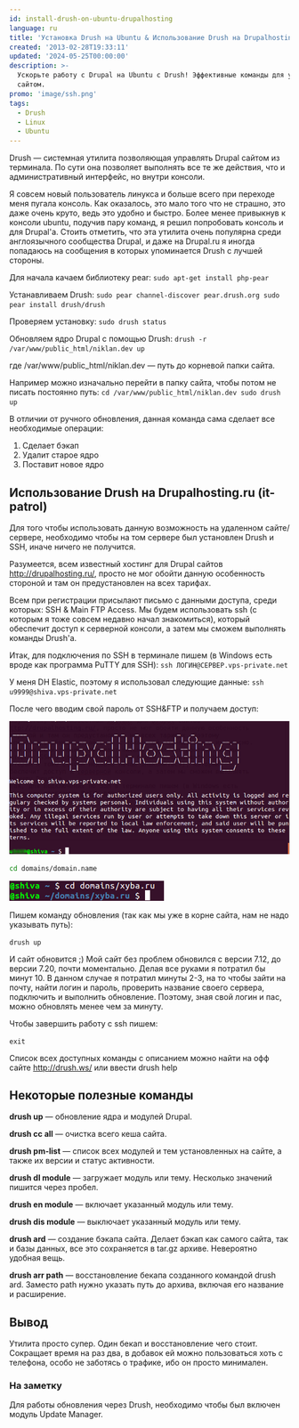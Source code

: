 ```yaml
---
id: install-drush-on-ubuntu-drupalhosting
language: ru
title: 'Установка Drush на Ubuntu & Использование Drush на Drupalhosting'
created: '2013-02-28T19:33:11'
updated: '2024-05-25T00:00:00'
description: >-
  Ускорьте работу с Drupal на Ubuntu с Drush! Эффективные команды для управления
  сайтом.
promo: 'image/ssh.png'
tags:
  - Drush
  - Linux
  - Ubuntu
---
```


Drush — системная утилита позволяющая управлять Drupal сайтом из терминала. По
сути она позволяет выполнять все те же действия, что и административный
интерфейс, но внутри консоли.

Я совсем новый пользователь линукса и больше всего при переходе меня пугала
консоль. Как оказалось, это мало того что не страшно, это даже очень круто, ведь
это удобно и быстро. Более менее привыкнув к консоли ubuntu, подучив пару
команд, я решил попробовать консоль и для Drupal'a. Стоить отметить, что эта
утилита очень популярна среди англоязычного сообщества Drupal, и даже на
Drupal.ru я иногда попадаюсь на сообщения в которых упоминается Drush с лучшей
стороны.

Для начала качаем библиотеку pear: `sudo apt-get install php-pear`

Устанавливаем
Drush: `sudo pear channel-discover pear.drush.org sudo pear install drush/drush`

Проверяем установку: `sudo drush status`

Обновляем ядро Drupal с помощью
Drush: `drush -r /var/www/public_html/niklan.dev up`

где /var/www/public_html/niklan.dev — путь до корневой папки сайта.

Например можно изначально перейти в папку сайта, чтобы потом не писать постоянно
путь: `cd /var/www/public_html/niklan.dev sudo drush up`

В отличии от ручного обновления, данная команда сама сделает все необходимые
операции:

1. Сделает бэкап
2. Удалит старое ядро
3. Поставит новое ядро

## Использование Drush на Drupalhosting.ru (it-patrol)

Для того чтобы использовать данную возможность на удаленном сайте/сервере,
необходимо чтобы на том сервере был установлен Drush и SSH, иначе ничего не
получится.

Разумеется, всем известный хостинг для Drupal сайтов <http://drupalhosting.ru/>,
просто не мог обойти данную особенность стороной и там он предустановлен на всех
тарифах.

Всем при регистрации присылают письмо с данными доступа, среди которых: SSH &
Main FTP Access. Мы будем использовать ssh (с которым я тоже совсем недавно
начал знакомиться), который обеспечит доступ к серверной консоли, а затем мы
сможем выполнять команды Drush'a.

Итак, для подключения по SSH в терминале пишем (в Windows есть вроде как
программа PuTTY для SSH): `ssh ЛОГИН@СЕРВЕР.vps-private.net`

У меня DH Elastic, поэтому я использовал следующие
данные: `ssh u9999@shiva.vps-private.net`

После чего вводим свой пароль от SSH&FTP и получаем доступ:

![Drupalhosting SSH & DRUSH](image/DHSSH.png)

```bash {"header":"Далее переходим в корневую директорию сайта"}
cd domains/domain.name
```

![Переход в корневой каталог](image/1.png)

Пишем команду обновления (так как мы уже в корне сайта, нам не надо указывать
путь):

`drush up`

И сайт обновится ;) Мой сайт без проблем обновился с версии 7.12, до версии
7.20, почти моментально. Делая все руками я потратил бы минут 10. В данном
случае я потратил минуты 2-3, на то чтобы зайти на почту, найти логин и пароль,
проверить название своего сервера, подключить и выполнить обновление. Поэтому,
зная свой логин и пас, можно обновлять менее чем за минуту.

Чтобы завершить работу с ssh пишем:

`exit`

Список всех доступных команды с описанием можно найти на офф
сайте <http://drush.ws/> или ввести drush help

## Некоторые полезные команды
**drush up** — обновление ядра и модулей Drupal.

**drush cc all** — очистка всего кеша сайта.

**drush pm-list** — список всех модулей и тем установленных на сайте, а также их
версии и статус активности.

**drush dl module** — загружает модуль или тему. Несколько значений пишится
через пробел.

**drush en module** — включает указанный модуль или тему.

**drush dis module** — выключает указанный модуль или тему.

**drush ard** — создание бэкапа сайта. Делает бэкап как самого сайта, так и базы
данных, все это сохраняется в tar.gz архиве. Невероятно удобная вещь.

**drush arr path** — восстановление бекапа созданного командой drush ard.
Заместо path нужно указать путь до архива, включая его название и расширение.

## Вывод

Утилита просто супер. Один бекап и восстановление чего стоит. Сокращает время на
раз два, в добавок ей можно пользоваться хоть с телефона, особо не заботясь о
трафике, ибо он просто минимален.

### На заметку

Для работы обновления через Drush, необходимо чтобы был включен модуль Update
Manager.
